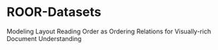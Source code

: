 # ROOR-Datasets
Modeling Layout Reading Order as Ordering Relations for Visually-rich Document Understanding

